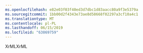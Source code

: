 ```yaml
---
ms.openlocfilehash: e82e03f03f40ed3d7dbc1d83aacc80a9f3e5379a
ms.sourcegitcommit: 1bb00d2f4343e73ae8d58668f02297a3cf10a4c1
ms.translationtype: MT
ms.contentlocale: pl-PL
ms.lasthandoff: 06/15/2019
ms.locfileid: "63869759"
---
```

<span data-ttu-id="3087a-101">XrML</span><span class="sxs-lookup"><span data-stu-id="3087a-101">XrML</span></span>